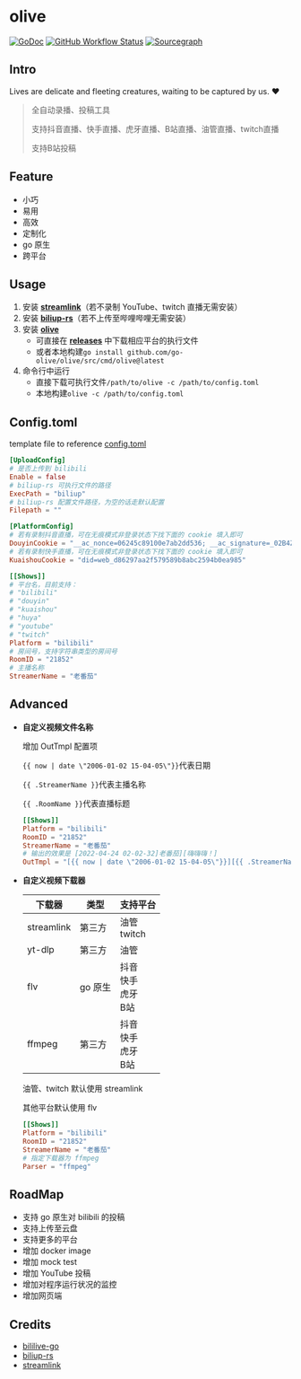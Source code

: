 # olive

[![GoDoc](https://img.shields.io/badge/GoDoc-Reference-blue?style=for-the-badge&logo=go)](https://pkg.go.dev/github.com/go-olive/olive?tab=doc)
[![GitHub Workflow Status](https://img.shields.io/github/workflow/status/go-olive/olive/goreleaser?style=for-the-badge)](https://github.com/go-olive/olive/actions/workflows/release.yml)
[![Sourcegraph](https://img.shields.io/badge/view%20on-Sourcegraph-brightgreen.svg?style=for-the-badge&logo=sourcegraph)](https://sourcegraph.com/github.com/go-olive/olive)

## Intro

Lives are delicate and fleeting creatures, waiting to be captured by us. ❤

> 全自动录播、投稿工具
>
> 支持抖音直播、快手直播、虎牙直播、B站直播、油管直播、twitch直播
>
> 支持B站投稿

## Feature

* 小巧
* 易用
* 高效
* 定制化
* go 原生
* 跨平台

## Usage

1. 安装 **[streamlink](https://streamlink.github.io/)**（若不录制 YouTube、twitch 直播无需安装）
2. 安装 **[biliup-rs](https://github.com/ForgQi/biliup-rs)**（若不上传至哔哩哔哩无需安装）
3. 安装 [**olive**](https://github.com/go-olive/olive)
    * 可直接在 [**releases**](https://github.com/go-olive/olive/releases) 中下载相应平台的执行文件
    * 或者本地构建`go install github.com/go-olive/olive/src/cmd/olive@latest`
4. 命令行中运行
    * 直接下载可执行文件`/path/to/olive -c /path/to/config.toml`
    * 本地构建`olive -c /path/to/config.toml`

## Config.toml

template file to reference [config.toml](src/tmpl/config.toml)

```toml
[UploadConfig]
# 是否上传到 bilibili
Enable = false
# biliup-rs 可执行文件的路径
ExecPath = "biliup"
# biliup-rs 配置文件路径，为空的话走默认配置
Filepath = ""

[PlatformConfig]
# 若有录制抖音直播，可在无痕模式非登录状态下找下面的 cookie 填入即可
DouyinCookie = "__ac_nonce=06245c89100e7ab2dd536; __ac_signature=_02B4Z6wo00f01LjBMSAAAIDBwA.aJ.c4z1C44TWAAEx696;"
# 若有录制快手直播，可在无痕模式非登录状态下找下面的 cookie 填入即可
KuaishouCookie = "did=web_d86297aa2f579589b8abc2594b0ea985"

[[Shows]]
# 平台名，目前支持：
# "bilibili"
# "douyin"
# "kuaishou"
# "huya"
# "youtube"
# "twitch"
Platform = "bilibili"
# 房间号，支持字符串类型的房间号
RoomID = "21852"
# 主播名称
StreamerName = "老番茄"
```

## Advanced

* **自定义视频文件名称**

    增加 OutTmpl 配置项

    `{{ now | date \"2006-01-02 15-04-05\"}}`代表日期

    `{{ .StreamerName }}`代表主播名称

    `{{ .RoomName }}`代表直播标题

    ```toml
    [[Shows]]
    Platform = "bilibili"
    RoomID = "21852"
    StreamerName = "老番茄"
    # 输出的效果是 [2022-04-24 02-02-32]老番茄][嗨嗨嗨！]
    OutTmpl = "[{{ now | date \"2006-01-02 15-04-05\"}}][{{ .StreamerName }}][{{ .RoomName }}]"
    ```

* **自定义视频下载器**

    | 下载器     | 类型    | 支持平台                          |
    | ---------- | ------- | --------------------------------- |
    | streamlink | 第三方  | 油管<br />twitch                  |
    | yt-dlp     | 第三方  | 油管                              |
    | flv        | go 原生 | 抖音<br />快手<br />虎牙<br />B站 |
    | ffmpeg     | 第三方  | 抖音<br />快手<br />虎牙<br />B站 |

    油管、twitch 默认使用 streamlink

    其他平台默认使用 flv
    
    ```toml
    [[Shows]]
    Platform = "bilibili"
    RoomID = "21852"
    StreamerName = "老番茄"
    # 指定下载器为 ffmpeg
    Parser = "ffmpeg"
    ```

## RoadMap

* 支持 go 原生对 bilibili 的投稿
* 支持上传至云盘
* 支持更多的平台
* 增加 docker image
* 增加 mock test
* 增加 YouTube 投稿
* 增加对程序运行状况的监控
* 增加网页端

## Credits

* [bililive-go](https://github.com/hr3lxphr6j/bililive-go)
* [biliup-rs](https://github.com/ForgQi/biliup-rs)
* [streamlink](https://streamlink.github.io/)

